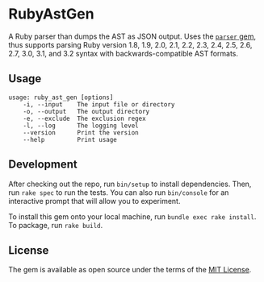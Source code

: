 # RubyAstGen

A Ruby parser than dumps the AST as JSON output. Uses the 
[`parser` gem](https://github.com/whitequark/parser/tree/90e0a4e2be86b02c423c77337adcfccdf6dd611b), thus supports
parsing Ruby version 1.8, 1.9, 2.0, 2.1, 2.2, 2.3, 2.4, 2.5, 2.6, 2.7, 3.0, 3.1, and 3.2 syntax with 
backwards-compatible AST formats.

## Usage

```
usage: ruby_ast_gen [options]
    -i, --input    The input file or directory
    -o, --output   The output directory
    -e, --exclude  The exclusion regex
    -l, --log      The logging level
    --version      Print the version
    --help         Print usage
```

## Development

After checking out the repo, run `bin/setup` to install dependencies. Then, run `rake spec` to run the tests. You can 
also run `bin/console` for an interactive prompt that will allow you to experiment.

To install this gem onto your local machine, run `bundle exec rake install`. To package, run `rake build`.

## License

The gem is available as open source under the terms of the [MIT License](https://opensource.org/licenses/MIT).
